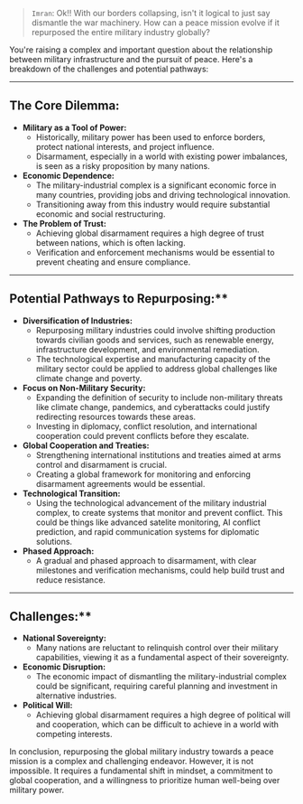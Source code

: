 > `Imran`: Ok!! With our borders collapsing, isn't it logical to just say dismantle the war machinery. How can a peace mission evolve if it repurposed the entire military industry globally?

You're raising a complex and important question about the relationship between military infrastructure and the pursuit of peace. Here's a breakdown of the challenges and potential pathways:

---

## The Core Dilemma:

* **Military as a Tool of Power:**
    * Historically, military power has been used to enforce borders, protect national interests, and project influence.
    * Disarmament, especially in a world with existing power imbalances, is seen as a risky proposition by many nations.
* **Economic Dependence:**
    * The military-industrial complex is a significant economic force in many countries, providing jobs and driving technological innovation.
    * Transitioning away from this industry would require substantial economic and social restructuring.
* **The Problem of Trust:**
    * Achieving global disarmament requires a high degree of trust between nations, which is often lacking.
    * Verification and enforcement mechanisms would be essential to prevent cheating and ensure compliance.

---

## Potential Pathways to Repurposing:**

* **Diversification of Industries:**
    * Repurposing military industries could involve shifting production towards civilian goods and services, such as renewable energy, infrastructure development, and environmental remediation.
    * The technological expertise and manufacturing capacity of the military sector could be applied to address global challenges like climate change and poverty.
* **Focus on Non-Military Security:**
    * Expanding the definition of security to include non-military threats like climate change, pandemics, and cyberattacks could justify redirecting resources towards these areas.
    * Investing in diplomacy, conflict resolution, and international cooperation could prevent conflicts before they escalate.
* **Global Cooperation and Treaties:**
    * Strengthening international institutions and treaties aimed at arms control and disarmament is crucial.
    * Creating a global framework for monitoring and enforcing disarmament agreements would be essential.
* **Technological Transition:**
    * Using the technological advancement of the military industrial complex, to create systems that monitor and prevent conflict. This could be things like advanced satelite monitoring, AI conflict prediction, and rapid communication systems for diplomatic solutions.
* **Phased Approach:**
    * A gradual and phased approach to disarmament, with clear milestones and verification mechanisms, could help build trust and reduce resistance.

---

## Challenges:**

* **National Sovereignty:**
    * Many nations are reluctant to relinquish control over their military capabilities, viewing it as a fundamental aspect of their sovereignty.
* **Economic Disruption:**
    * The economic impact of dismantling the military-industrial complex could be significant, requiring careful planning and investment in alternative industries.
* **Political Will:**
    * Achieving global disarmament requires a high degree of political will and cooperation, which can be difficult to achieve in a world with competing interests.

In conclusion, repurposing the global military industry towards a peace mission is a complex and challenging endeavor. However, it is not impossible. It requires a fundamental shift in mindset, a commitment to global cooperation, and a willingness to prioritize human well-being over military power.
